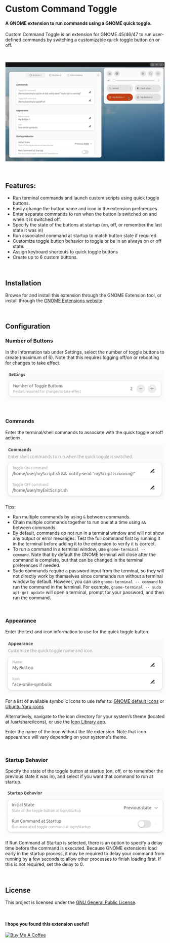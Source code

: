 # Custom Command Toggle

#### A GNOME extension to run commands using a GNOME quick toggle.

Custom Command Toggle is an extension for GNOME 45/46/47 to run user-defined commands by switching a customizable quick toggle button on or off.

<br>

![Screenshot-main](screenshots/Screenshot-main-3.png)

<br>

## Features:

- Run terminal commands and launch custom scripts using quick toggle buttons.
- Easily change the button name and icon in the extension preferences.
- Enter separate commands to run when the button is switched on and when it is switched off.
- Specify the state of the buttons at startup (on, off, or remember the last state it was in)
- Run associated command at startup to match button state if required.
- Customize toggle button behavior to toggle or be in an always on or off state.
- Assign keyboard shortcuts to quick toggle buttons
- Create up to 6 custom buttons.

<br>

## Installation

<!--
### Recommended
-->

Browse for and install this extension through the GNOME Extension tool, or install through the [GNOME Extensions website](https://extensions.gnome.org/extension/7012/custom-command-toggle/).

<!--
### Manual

1. Download the `custom-command-toggle.zip` file of the [latest release](https://github.com/StorageB/custom-command-toggle/releases). 
2. Run the following command from the terminal:
`gnome-extensions install --force custom-command-toggle.zip`
3. Logout and login.
-->

<br>

## Configuration

### Number of Buttons

In the Information tab under Settings, select the number of toggle buttons to create (maximum of 6). Note that this requires logging off/on or rebooting for changes to take effect.

![Screenshot-settings](screenshots/Screenshot-settings.png)

<br>

### Commands

Enter the terminal/shell commands to associate with the quick toggle on/off actions.

![Screenshot-commands](screenshots/Screenshot-commands.png)

Tips:
- Run multiple commands by using `&` between commands.
- Chain multiple commands together to run one at a time using `&&` between commands.
- By default, commands do not run in a terminal window and will not show any output or error messages. Test the full command first by running it in the terminal before adding it to the extension to verify it is correct. 
- To run a command in a terminal window, use `gnome-terminal -- command`. Note that by default the GNOME terminal will close after the command is complete, but that can be changed in the terminal preferences if needed.
- Sudo commands require a password input from the terminal, so they will not directly work by themselves since commands run without a terminal window by default. However, you can use `gnome-terminal -- command` to run the command in the terminal. For example, `gnome-terminal -- sudo apt-get update` will open a terminal, prompt for your password, and then run the command.

<br>

### Appearance

Enter the text and icon information to use for the quick toggle button. 

![Screenshot-appearance](screenshots/Screenshot-appearance.png)

For a list of available symbolic icons to use refer to:
[GNOME default icons](https://github.com/StorageB/icons/blob/main/GNOME46Adwaita/icons.md) or
[Ubuntu Yaru icons](https://github.com/StorageB/icons/blob/main/Yaru/icons.md)

Alternatively, navigate to the icon directory for your system’s theme (located at /usr/share/icons), or use the [Icon Library app](https://flathub.org/apps/org.gnome.design.IconLibrary).

Enter the name of the icon without the file extension. Note that icon appearance will vary depending on your systems's theme.

<br>

### Startup Behavior

Specify the state of the toggle button at startup (on, off, or to remember the previous state it was in), and select if you want that command to run at startup.

![Screenshot-appearance](screenshots/Screenshot-startup.png)

If Run Command at Startup is selected, there is an option to specify a delay time before the command is executed. Because GNOME extensions load early in the startup process, it may be required to delay your command from running by a few seconds to allow other processes to finish loading first. If this is not required, set the delay to 0.

<br>


## License

This project is licensed under the [GNU General Public License](http://www.gnu.org/licenses/).

<br>

#### I hope you found this extension useful!

<a href="https://www.buymeacoffee.com/StorageB" target="_blank"><img src="https://cdn.buymeacoffee.com/buttons/v2/default-yellow.png" alt="Buy Me A Coffee" style="height: 36px !important;width: 131px !important;" ></a>


